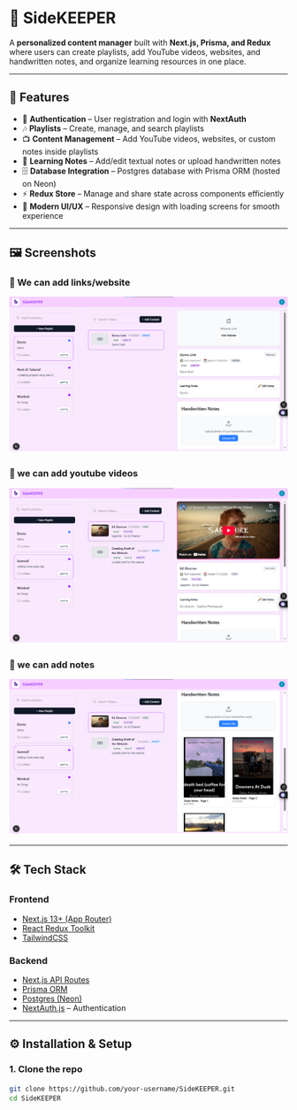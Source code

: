 # 📂 SideKEEPER  

A **personalized content manager** built with **Next.js, Prisma, and Redux** where users can create playlists, add YouTube videos, websites, and handwritten notes, and organize learning resources in one place.  

---

## 🚀 Features  

- 🔐 **Authentication** – User registration and login with **NextAuth**  
- 🎶 **Playlists** – Create, manage, and search playlists  
- 📺 **Content Management** – Add YouTube videos, websites, or custom notes inside playlists  
- 📝 **Learning Notes** – Add/edit textual notes or upload handwritten notes  
- 🗄️ **Database Integration** – Postgres database with Prisma ORM (hosted on Neon)  
- ⚡ **Redux Store** – Manage and share state across components efficiently  
- 🎨 **Modern UI/UX** – Responsive design with loading screens for smooth experience  

---

## 🖼️ Screenshots

### 🔹 We can add links/website
![Link](./image/sidekeeper.png)

### 🔹 we can add youtube videos 
![Youtube](./image/youtube.png)

### 🔹 we can add notes 
![Notes](./image/image.png)

---

## 🛠 Tech Stack  

### Frontend  
- [Next.js 13+ (App Router)](https://nextjs.org/)  
- [React Redux Toolkit](https://redux-toolkit.js.org/)  
- [TailwindCSS](https://tailwindcss.com/)  

### Backend  
- [Next.js API Routes](https://nextjs.org/docs/app/building-your-application/routing)  
- [Prisma ORM](https://www.prisma.io/)  
- [Postgres (Neon)](https://neon.tech/)  
- [NextAuth.js](https://next-auth.js.org/) – Authentication  

---

## ⚙️ Installation & Setup  

### 1. Clone the repo  
```bash
git clone https://github.com/your-username/SideKEEPER.git
cd SideKEEPER
